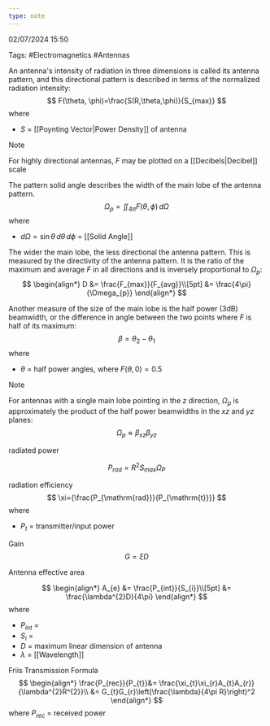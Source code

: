 ```yaml
---
type: note
---
```

02/07/2024 15:50

Tags: #Electromagnetics #Antennas 

An antenna's intensity of radiation in three dimensions is called its antenna pattern, and this directional pattern is described in terms of the normalized radiation intensity:
$$
F(\theta, \phi)=\frac{S(R,\theta,\phi)}{S_{max}}
$$
where
- $S$ = [[Poynting Vector|Power Density]] of antenna

>[!note]
>For highly directional antennas, $F$ may be plotted on a [[Decibels|Decibel]] scale


The pattern solid angle describes the width of the main lobe of the antenna pattern. 
$$
\Omega_{p} = \iint_{4\pi}F(\theta,\,\phi)\,d\Omega
$$
where
- $d\Omega=\sin\theta\,d\theta\,d\phi$ = [[Solid Angle]]

The wider the main lobe, the less directional the antenna pattern. This is measured by the directivity of the antenna pattern. It is the ratio of the maximum and average $F$ in all directions and is inversely proportional to $\Omega_p$: 
$$
\begin{align*}
D &= \frac{F_{max}}{F_{avg}}\\[5pt]
&= \frac{4\pi}{\Omega_{p}}
\end{align*}
$$

Another measure of the size of the main lobe is the half power (3dB) beamwidth, or the difference in angle between the two points where $F$ is half of its maximum:
$$
\beta=\theta_{2}-\theta_{1}
$$
where
- $\theta$ = half power angles, where $F(\theta,\,0)=0.5$ 

>[!note]
>For antennas with a single main lobe pointing in the $z$ direction, $\Omega_p$ is approximately the product of the half power beamwidths in the $xz$ and $yz$ planes:
>$$
>\Omega_{p}\approx\beta_{xz}\beta_{yz}
>$$

radiated power

$$
P_{rad}=R^{2}S_{max}\Omega_{P}
$$

radiation efficiency
$$
\xi={\frac{P_{\mathrm{rad}}}{P_{\mathrm{t}}}}
$$
where
- $P_t$ = transmitter/input power

Gain
$$
G=\xi D
$$

Antenna effective area

$$
\begin{align*}
A_{e} &= \frac{P_{int}}{S_{i}}\\[5pt]
&= \frac{\lambda^{2}D}{4\pi}
\end{align*}
$$
where
- $P_{int}$ = 
- $S_{i}$ = 
- $D$ = maximum linear dimension of antenna
- $\lambda$ = [[Wavelength]] 

Friis Transmission Formula
$$
\begin{align*}
\frac{P_{rec}}{P_{t}}&= \frac{\xi_{t}\xi_{r}A_{t}A_{r}}{\lambda^{2}R^{2}}\\
&= G_{t}G_{r}\left(\frac{\lambda}{4\pi R}\right)^2
\end{align*}
$$
where $P_{rec}$ = received power 